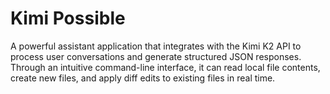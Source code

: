 # Kimi Possible
A powerful assistant application that integrates with the Kimi K2 API to process user conversations and generate structured JSON responses. Through an intuitive command-line interface, it can read local file contents, create new files, and apply diff edits to existing files in real time.
